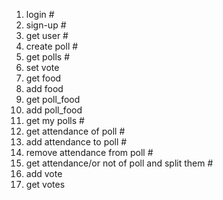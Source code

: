 1. login #
2. sign-up #
3. get user #
4. create poll #
5. get polls #
6. set vote
7. get food
8. add food
9. get poll_food
10. add poll_food
11. get my polls #
12. get attendance of poll #
13. add attendance to poll #
14. remove attendance from poll #
15. get attendance/or not of poll and split them #
16. add vote
17. get votes